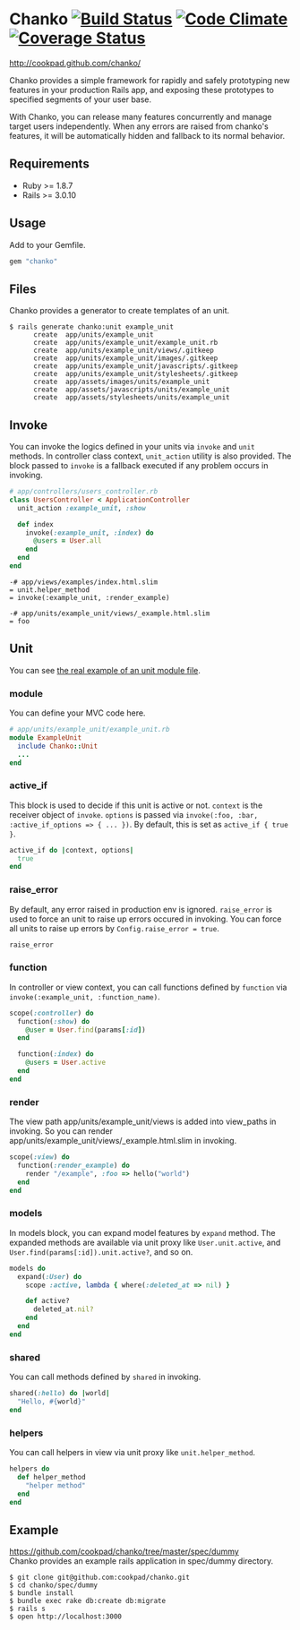 # Chanko [![Build Status](https://travis-ci.org/cookpad/chanko.png)](https://travis-ci.org/cookpad/chanko) [![Code Climate](https://codeclimate.com/github/cookpad/chanko.png)](https://codeclimate.com/github/cookpad/chanko) [![Coverage Status](https://coveralls.io/repos/cookpad/chanko/badge.png?branch=master)](https://coveralls.io/r/cookpad/chanko)

http://cookpad.github.com/chanko/

Chanko provides a simple framework for rapidly and safely prototyping new
features in your production Rails app, and exposing these prototypes to
specified segments of your user base.

With Chanko, you can release many features concurrently and manage target users independently.
When any errors are raised from chanko's features,
it will be automatically hidden and fallback to its normal behavior.


## Requirements
* Ruby >= 1.8.7
* Rails >= 3.0.10


## Usage
Add to your Gemfile.

```ruby
gem "chanko"
```

## Files
Chanko provides a generator to create templates of an unit.

```
$ rails generate chanko:unit example_unit
      create  app/units/example_unit
      create  app/units/example_unit/example_unit.rb
      create  app/units/example_unit/views/.gitkeep
      create  app/units/example_unit/images/.gitkeep
      create  app/units/example_unit/javascripts/.gitkeep
      create  app/units/example_unit/stylesheets/.gitkeep
      create  app/assets/images/units/example_unit
      create  app/assets/javascripts/units/example_unit
      create  app/assets/stylesheets/units/example_unit
```

## Invoke
You can invoke the logics defined in your units via `invoke` and `unit` methods.
In controller class context, `unit_action` utility is also provided.
The block passed to `invoke` is a fallback executed if any problem occurs in invoking.

```ruby
# app/controllers/users_controller.rb
class UsersController < ApplicationController
  unit_action :example_unit, :show

  def index
    invoke(:example_unit, :index) do
      @users = User.all
    end
  end
end
```

```
-# app/views/examples/index.html.slim
= unit.helper_method
= invoke(:example_unit, :render_example)
```

```
-# app/units/example_unit/views/_example.html.slim
= foo
```

## Unit
You can see [the real example of an unit module file](https://github.com/cookpad/chanko/blob/master/spec/dummy/app/units/entry_deletion/entry_deletion.rb).

### module
You can define your MVC code here.

```ruby
# app/units/example_unit/example_unit.rb
module ExampleUnit
  include Chanko::Unit
  ...
end
```

### active_if
This block is used to decide if this unit is active or not.
`context` is the receiver object of `invoke`.
`options` is passed via `invoke(:foo, :bar, :active_if_options => { ... })`.
By default, this is set as `active_if { true }`.

```ruby
active_if do |context, options|
  true
end
```

### raise_error
By default, any error raised in production env is ignored.
`raise_error` is used to force an unit to raise up errors occured in invoking.
You can force all units to raise up errors by `Config.raise_error = true`.

```ruby
raise_error
```

### function
In controller or view context, you can call functions defined by `function`
via `invoke(:example_unit, :function_name)`.

```ruby
scope(:controller) do
  function(:show) do
    @user = User.find(params[:id])
  end

  function(:index) do
    @users = User.active
  end
end
```

### render
The view path app/units/example_unit/views is added into view_paths in invoking.
So you can render app/units/example_unit/views/_example.html.slim in invoking.

```ruby
scope(:view) do
  function(:render_example) do
    render "/example", :foo => hello("world")
  end
end
```

### models
In models block, you can expand model features by `expand` method.
The expanded methods are available via unit proxy like `User.unit.active`,
and `User.find(params[:id]).unit.active?`, and so on.

```ruby
models do
  expand(:User) do
    scope :active, lambda { where(:deleted_at => nil) }

    def active?
      deleted_at.nil?
    end
  end
end
```

### shared
You can call methods defined by `shared` in invoking.

```ruby
shared(:hello) do |world|
  "Hello, #{world}"
end
```

### helpers
You can call helpers in view via unit proxy like `unit.helper_method`.

```ruby
helpers do
  def helper_method
    "helper method"
  end
end
```


## Example
https://github.com/cookpad/chanko/tree/master/spec/dummy  
Chanko provides an example rails application in spec/dummy directory.

```
$ git clone git@github.com:cookpad/chanko.git
$ cd chanko/spec/dummy
$ bundle install
$ bundle exec rake db:create db:migrate
$ rails s
$ open http://localhost:3000
```
